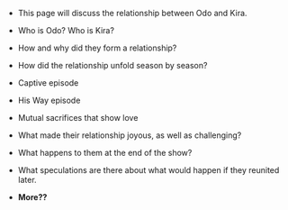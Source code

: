 * This page will discuss the relationship between Odo and Kira.
* Who is Odo? Who is Kira?
* How and why did they form a relationship?
* How did the relationship unfold season by season?
* Captive episode
* His Way episode
* Mutual sacrifices that show love
* What made their relationship joyous, as well as challenging?
* What happens to them at the end of the show?
* What speculations are there about what would happen if they reunited later.

* **More??**
